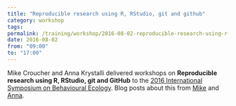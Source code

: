 ```yaml
---
title: "Reproducible research using R, RStudio, git and github"
category: workshop
tags:
permalink: /training/workshop/2016-08-02-reproducible-research-using-r-rstudio-git-and-github/
date: 2016-08-02
from: "09:00"
to: "17:00"
---
```


Mike Croucher and Anna Krystalli delivered workshops on **Reproducible research using R, RStudio, git and GitHub** to the [2016 International Symposium on Behavioural Ecology](http://www.exevent.co.uk/isbe2016). Blog posts about this from [Mike](http://www.walkingrandomly.com/?p=6229) and [Anna](https://science.mozilla.org/blog/2016-isbe-review).

